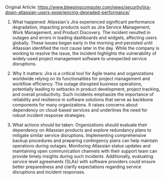 Original Article: https://www.bleepingcomputer.com/news/security/jira-down-atlassian-users-experiencing-degraded-performance/

1) What happened: Atlassian's Jira experienced significant performance degradation, impacting products such as Jira Service Management, Work Management, and Product Discovery. The incident resulted in outages and errors in loading dashboards and widgets, affecting users globally. These issues began early in the morning and persisted until Atlassian identified the root cause later in the day. While the company is working to resolve the issue, the incident highlights the vulnerability of widely-used project management software to unexpected service disruptions.

2) Why it matters: Jira is a critical tool for Agile teams and organizations worldwide relying on its functionalities for project management and workflow efficiency. The outage disrupted business operations, potentially leading to setbacks in product development, project tracking, and overall productivity. Such incidents emphasize the importance of reliability and resilience in software solutions that serve as backbone components for many organizations. It raises concerns about dependency on cloud-based services and underlines the need for robust incident response strategies.

3) What actions should be taken: Organizations should evaluate their dependency on Atlassian products and explore redundancy plans to mitigate similar service disruptions. Implementing comprehensive backup procedures and preparing contingency plans can help maintain operations during outages. Monitoring Atlassian status updates and maintaining open communication channels with their support team can provide timely insights during such incidents. Additionally, evaluating service level agreements (SLAs) with software providers could ensure better preparedness and clarify expectations regarding service disruptions and incident responses.